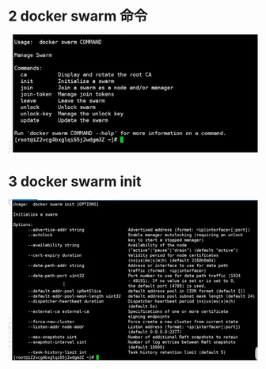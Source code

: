 

# 2 docker swarm 命令 

![](image/Pasted%20image%2020240213180909.png)


# 3 docker swarm init

![](image/Pasted%20image%2020240213181013.png)


